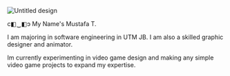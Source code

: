 ![Untitled design](https://github.com/user-attachments/assets/fb24ce6b-d2bb-4512-834c-6400f14de5db)


c◧‿◧ↄ
My Name's Mustafa T.

I am majoring in software engineering in UTM JB.
I am also a skilled graphic designer and animator.

Im currently experimenting in video game design and making any simple video game projects to expand my expertise.

<!---
Motubucs/Motubucs is a ✨ special ✨ repository because its `README.md` (this file) appears on your GitHub profile.
You can click the Preview link to take a look at your changes.
--->
